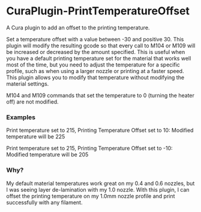 # CuraPlugin-PrintTemperatureOffset
A Cura plugin to add an offset to the printing temperature.

Set a temperature offset with a value between -30 and positive 30. This plugin will modify the resulting gcode so that every call to M104 or M109 will be increased or decreased by
the amount specified. This is useful when you have a default printing temperature set for the material that works well most of the time, but you need to adjust the temperature for a specific
profile, such as when using a larger nozzle or printing at a faster speed. This plugin allows you to modify that temperature without modifying the material settings.

M104 and M109 commands that set the temperature to 0 (turning the heater off) are not modified.

### Examples
Print temperature set to 215, Printing Temperature Offset set to 10: Modified temperature will be 225

Print temperature set to 215, Printing Temperature Offset set to -10: Modified temperature will be 205

### Why?
My default material temperatures work great on my 0.4 and 0.6 nozzles, but I was seeing layer de-lamination with my 1.0 nozzle. With this plugin, I can offset the printing temperature on my 1.0mm nozzle profile and print successfully with any filament.


